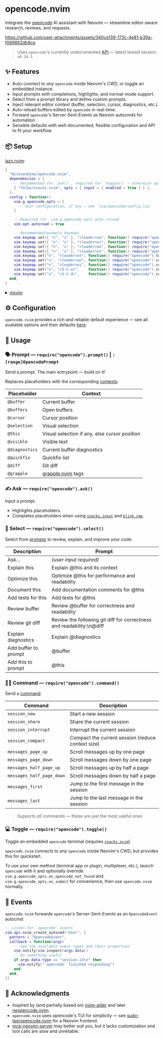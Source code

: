 # opencode.nvim

Integrate the [opencode](https://github.com/sst/opencode) AI assistant with Neovim — streamline editor-aware research, reviews, and requests. 

https://github.com/user-attachments/assets/340ce139-173c-4e81-b39a-f089862db9ce

> Uses `opencode`'s currently undocumented [API](https://github.com/sst/opencode/blob/dev/packages/opencode/src/server/server.ts) — latest tested version: `v0.14.1`

## ✨ Features

- Auto-connect to *any* `opencode` inside Neovim's CWD, or toggle an embedded instance.
- Input prompts with completions, highlights, and normal-mode support.
- Select from a prompt library and define custom prompts.
- Inject relevant editor context (buffer, selection, cursor, diagnostics, etc.).
- Auto-reload buffers edited by `opencode` in real-time.
- Forward `opencode`'s Server-Sent-Events as Neovim autocmds for automation.
- Sensible defaults with well-documented, flexible configuration and API to fit your workflow.

## 📦 Setup

[lazy.nvim](https://github.com/folke/lazy.nvim):

```lua
{
  "NickvanDyke/opencode.nvim",
  dependencies = {
    -- Recommended for `ask()`, required for `toggle()` — otherwise optional
    { "folke/snacks.nvim", opts = { input = { enabled = true } } },
  },
  config = function()
    vim.g.opencode_opts = {
      -- Your configuration, if any — see `lua/opencode/config.lua`
    }

    -- Required for `vim.g.opencode_opts.auto_reload`
    vim.opt.autoread = true

    -- Recommended/example keymaps
    vim.keymap.set({ "n", "x" }, "<leader>oa", function() require("opencode").ask("@this: ", { submit = true }) end, { desc = "Ask about this" })
    vim.keymap.set({ "n", "x" }, "<leader>o+", function() require("opencode").prompt("@this") end, { desc = "Add this" })
    vim.keymap.set({ "n", "x" }, "<leader>oe", function() require("opencode").prompt("Explain @this and its context", { submit = true }) end, { desc = "Explain this" })
    vim.keymap.set({ "n", "x" }, "<leader>os", function() require("opencode").select() end, { desc = "Select prompt" })
    vim.keymap.set("n", "<leader>ot", function() require("opencode").toggle() end, { desc = "Toggle embedded" })
    vim.keymap.set("n", "<leader>on", function() require("opencode").command("session_new") end, { desc = "New session" })
    vim.keymap.set("n", "<leader>oi", function() require("opencode").command("session_interrupt") end, { desc = "Interrupt session" })
    vim.keymap.set("n", "<S-C-u>",    function() require("opencode").command("messages_half_page_up") end, { desc = "Messages half page up" })
    vim.keymap.set("n", "<S-C-d>",    function() require("opencode").command("messages_half_page_down") end, { desc = "Messages half page down" })
  end,
}
```

<details>
<summary><a href="https://github.com/nix-community/nixvim">nixvim</a></summary>

```nix
programs.nixvim = {
  extraPlugins = [
    pkgs.vimPlugins.opencode-nvim
  ];
};
```
</details>

## ⚙️ Configuration

`opencode.nvim` provides a rich and reliable default experience — see all available options and their defaults [here](./lua/opencode/config.lua#L47).

## 🚀 Usage

### 🗣️ Prompt — `require("opencode").prompt()` | `:[range]OpencodePrompt`

Send a prompt. The main entrypoint — build on it!

Replaces placeholders with the corresponding [contexts](lua/opencode/config.lua#L51):

| Placeholder | Context |
| - | - |
| `@buffer` | Current buffer |
| `@buffers` | Open buffers |
| `@cursor` | Cursor position |
| `@selection` | Visual selection |
| `@this` | Visual selection if any, else cursor position |
| `@visible` | Visible text |
| `@diagnostics` | Current buffer diagnostics |
| `@quickfix` | Quickfix list |
| `@diff` | Git diff |
| `@grapple` | [grapple.nvim](https://github.com/cbochs/grapple.nvim) tags |

### ✍️ Ask — `require("opencode").ask()`

Input a prompt.

- Highlights placeholders.
- Completes placeholders when using [`snacks.input`](https://github.com/folke/snacks.nvim/blob/main/docs/input.md) and [`blink.cmp`](https://github.com/Saghen/blink.cmp).

### 📝 Select — `require("opencode").select()`

Select from [prompts](lua/opencode/config.lua#65) to review, explain, and improve your code:

| Description                        | Prompt                                                    |
|------------------------------------|-----------------------------------------------------------|
| Ask…                               | *(user input required)*                                   |
| Explain this           | Explain @this and its context                           |
| Optimize this                | Optimize @this for performance and readability        |
| Document this                | Add documentation comments for @this                  |
| Add tests for this            | Add tests for @this                                  |
| Review buffer                      | Review @buffer for correctness and readability            |
| Review git diff                    | Review the following git diff for correctness and readability:\n@diff |
| Explain diagnostics              | Explain @diagnostics                                        |
| Add buffer to prompt               | @buffer                                                   |
| Add this to prompt            | @this                                                |

### 🧑‍🏫 Command — `require("opencode").command()`

Send a [command](https://opencode.ai/docs/keybinds):

| Command                   | Description                                              |
|---------------------------|----------------------------------------------------------|
| `session_new`             | Start a new session                                      |
| `session_share`           | Share the current session                                |
| `session_interrupt`       | Interrupt the current session                            |
| `session_compact`         | Compact the current session (reduce context size)        |
| `messages_page_up`        | Scroll messages up by one page                           |
| `messages_page_down`      | Scroll messages down by one page                         |
| `messages_half_page_up`   | Scroll messages up by half a page                        |
| `messages_half_page_down` | Scroll messages down by half a page                      |
| `messages_first`          | Jump to the first message in the session                 |
| `messages_last`           | Jump to the last message in the session                  |

> Supports *all* commands — these are just the most useful ones

### 💻 Toggle — `require("opencode").toggle()`

Toggle an embedded `opencode` terminal (requires [`snacks.nvim`](https://github.com/folke/snacks.nvim)).

`opencode.nvim` connects to *any* `opencode` inside Neovim's CWD, but provides this for quickstart.

To use your own method (terminal app or plugin, multiplexer, etc.), launch `opencode` with it and optionally override `vim.g.opencode_opts.on_opencode_not_found` and `vim.g.opencode_opts.on_submit` for convenience, then use `opencode.nvim` normally.

## 👀 Events

`opencode.nvim` forwards `opencode`'s Server-Sent-Events as an `OpencodeEvent` autocmd:

```lua
-- Listen for `opencode` events
vim.api.nvim_create_autocmd("User", {
  pattern = "OpencodeEvent",
  callback = function(args)
    -- See the available event types and their properties
    vim.notify(vim.inspect(args.data))
    -- Do something useful
    if args.data.type == "session.idle" then
      vim.notify("`opencode` finished responding")
    end
  end,
})
```

## 🙏 Acknowledgments

- Inspired by (and partially based on) [nvim-aider](https://github.com/GeorgesAlkhouri/nvim-aider) and later [neopencode.nvim](https://github.com/loukotal/neopencode.nvim).
- `opencode.nvim` uses opencode's TUI for simplicity — see [sudo-tee/opencode.nvim](https://github.com/sudo-tee/opencode.nvim) for a Neovim frontend.
- [mcp-neovim-server](https://github.com/bigcodegen/mcp-neovim-server) may better suit you, but it lacks customization and tool calls are slow and unreliable.
